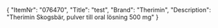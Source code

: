 {
  "ItemNr": "076470",
  "Title": "test",
  "Brand": "Therimin",
  "Description": "Therimin Skogsbär, pulver till oral lösning 500 mg"
}